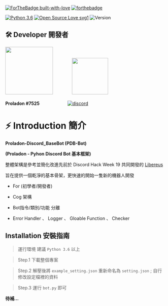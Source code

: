[![ForTheBadge built-with-love](http://ForTheBadge.com/images/badges/built-with-love.svg)](https://GitHub.com/Naereen/)
[![forthebadge](https://forthebadge.com/images/badges/made-with-python.svg)](https://forthebadge.com)

[![Python 3.6](https://img.shields.io/badge/python-3.6-blue.svg)](https://www.python.org/downloads/release/python-367/)
[![Open Source Love svg1](https://badges.frapsoft.com/os/v1/open-source.svg?v=103)](https://github.com/ellerbrock/open-source-badges/)
![Version](https://img.shields.io/badge/Version-0.1.2A-brightgreen)


## 🛠 Developer 開發者

<img src="https://upload.cc/i1/2019/11/19/9kz7Yw.gif" width=150> 　　　　<img src="https://upload.cc/i1/2019/11/19/WwHIZS.gif" width=114.5>

**Proladon #7525**　　　　　 　[![discord](https://lihi1.cc/7CBE7)](https://lihi1.cc/j2C5r)

# ⚡ Introduction 簡介

**Proladon-Discord_BaseBot (PDB-Bot)**

**(Proladon - Pyhon Discord Bot 基本框架)**

整體架構是參考並簡化改進先前於 Discord Hack Week 19 共同開發的 [Libereus](https://github.com/Tansc161/Libereus)

旨在提供一個乾淨的基本骨架，更快速的開始一隻新的機器人開發

- For (初學者/開發者)

- Cog 架構

- Bot指令/類別/功能 分離

- Error Handler 、 Logger 、 Gloable Function 、 Checker

## Installation 安裝指南

> 運行環境 建議 `Python 3.6` 以上

> Step.1 下載整個專案

> Step.2 解壓後將 `example_setting.json` 重新命名為 `setting.json` ; 自行修改設定檔裡的資料

> Step.3 運行 `bot.py` 即可



**待補...**
